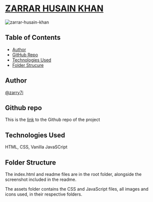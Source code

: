 # [ZARRAR HUSAIN KHAN](https://zarry7i.github.io/)

![zarrar-husain-khan](assets/ZH7.gif)

## Table of Contents
* [Author](author)
* [GitHub Repo](#github-repo)
* [Technologies Used](#technologies-used)
* [Folder Strucure](#folder-structure)

## Author

[@zarry7i](https://www.twitter.com/zarry7i)

## Github repo

This is the [link](https://github.com/zarry7i/myPortfolio) to the Github repo of the project

## Technologies Used

HTML, CSS, Vanilla JavaSCript

## Folder Structure

The index.html and readme files are in the root folder, alongside the screenshot included in the readme.

The assets folder contains the CSS and JavaScript files, all images and icons used, in their respective folders.

